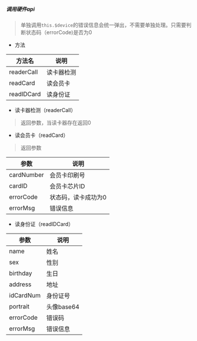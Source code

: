 ##### 调用硬件api
> 单独调用`this.$device`的错误信息会统一弹出，不需要单独处理。只需要判断状态码（errorCode)是否为0

- 方法

方法名 | 说明
---|---
readerCall | 读卡器检测
readCard | 读会员卡
readIDCard | 读身份证

- 读卡器检测（readerCall）
> 返回参数，当读卡器存在返回0

- 读会员卡（readCard）
> 返回参数

参数 | 说明
---|---
cardNumber | 会员卡印刷号
cardID | 会员卡芯片ID
errorCode | 状态码，读卡成功为0
errorMsg | 错误信息

- 读身份证（readIDCard）


参数 | 说明
---|---
name | 姓名
sex | 性别
birthday | 生日
address | 地址
idCardNum | 身份证号
portrait | 头像base64
errorCode | 错误码
errorMsg | 错误信息
